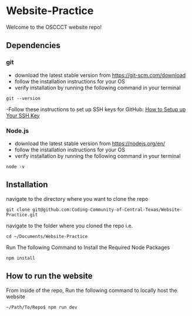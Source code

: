 # Website-Practice

Welcome to the OSCCCT website repo!

## Dependencies

### git

- download the latest stable version from https://git-scm.com/download
- follow the installation instructions for your OS
- verify installation by running the following command in your terminal

```#bash
git --version
```

-Follow these instructions to set up SSH keys for GitHub: [How to Setup up Your SSH Key](https://docs.github.com/en/authentication/connecting-to-github-with-ssh/adding-a-new-ssh-key-to-your-github-account)

### Node.js

- download the latest stable version from https://nodejs.org/en/
- follow the installation instructions for your OS
- verify installation by running the following command in your terminal

```#bash
node -v
```

## Installation

navigate to the directory where you want to clone the repo

```#bash
git clone git@github.com:Coding-Community-of-Central-Texas/Website-Practice.git
```

navigate to the folder where you cloned the repo
i.e.

```#bash
cd ~/Documents/Website-Practice
```

Run The following Command to Install the Required Node Packages

```#bash
npm install
```

## How to run the website

From inside of the repo, Run the following command to locally host the website

```#bash
~/Path/To/Repo$ npm run dev
```
